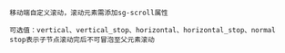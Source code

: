 ```移动端自定义滚动，滚动元素需添加sg-scroll属性```
```
可选值：vertical、vertical_stop、horizontal、horizontal_stop、normal
stop表示子节点滚动完后不可冒泡至父元素滚动
```
